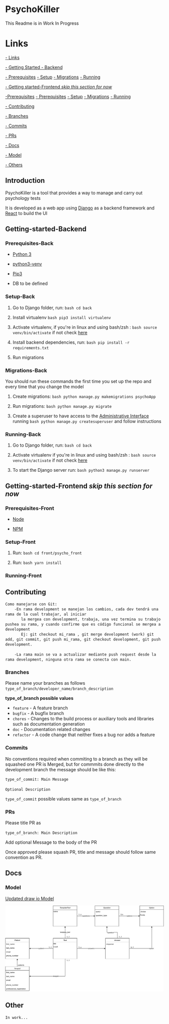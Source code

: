 

# PsychoKiller

This Readme is in Work In Progress 

# Links

[- Links](#Introduction)

[- Getting Started - Backend](#Getting-Started-Back )

[- Prerequisites](#Prerequisites-Back)
[- Setup](#Setup-Back)
[- Migrations](#Migrations-Back)
[- Running](#Running-Back)

[- Getting started-Frontend _skip this section for now_](#Getting-started-Frontend)

[-Prerequisites](#Prerequisites-Front)
[- Prerequisites](#Prerequisites-Front)
[- Setup](#Setup-Front)
[- Migrations](#Migrations-Front)
[- Running](#Running-Front)

[- Contributing](#Contributing)

[- Branches](#Branches)

[- Commits](#Commits)

[- PRs](#PRs)

[- Docs](#Docs)

[- Model](#Model)

[- Others](#Others)

## Introduction

PsychoKiller is a tool that provides a way to manage and carry out psychology tests

It is developed as a web app using [Django](https://www.djangoproject.com/) as a backend framework and [React](https://reactjs.org/) to build the UI

## Getting-started-Backend

### Prerequisites-Back

- [Python 3](https://www.python.org/)

- [python3-venv](https://docs.python.org/3/library/venv.html)

- [Pip3](https://pypi.org/project/pip/)

- DB to be defined

### Setup-Back

1. Go to Django folder, run: ```bash cd back```

2. Install virtualenv ```bash pip3 install virtualenv```

3. Activate virtualenv, if you're in linux and using bash/zsh : ```bash source venv/bin/activate``` if not check [here](https://docs.python.org/3/library/venv.html)

4. Install backend dependencies, run: ```bash pip install -r requirements.txt```

5. Run migrations

### Migrations-Back

You should run these commands the first time you set up the repo and every time that you change the model

1. Create migrations: ```bash python manage.py makemigrations psychoApp```

2. Run migrations: ```bash python manage.py migrate```

3. Create a superuser to have access to the  [Administrative Interface](https://docs.djangoproject.com/en/3.1/ref/contrib/admin/) running ```bash python manage.py createsuperuser``` and follow instructions

### Running-Back

1. Go to Django folder, run: ```bash cd back```

2. Activate virtualenv if you're in linux and using bash/zsh : ```bash source venv/bin/activate``` if not check [here](https://docs.python.org/3/library/venv.html)
 
3. To start the Django server run: ```bash python3 manage.py runserver```

## Getting-started-Frontend _skip this section for now_

### Prerequisites-Front

- [Node](https://nodejs.org)

- [NPM](https://www.npmjs.com/)

### Setup-Front

1. Run: ```bash cd front/psycho_front```

2. Run: ```bash yarn install```

### Running-Front

## Contributing

```
Como manejarse con Git:
    -En rama development se manejan los cambios, cada dev tendrá una rama de la cual trabajar, al iniciar
       la mergea con development, trabaja, una vez termina su trabajo pushea su rama, y cuando confirme que es código funcional se mergea a development
       Ej: git checkout mi_rama , git merge development (work) git add, git commit, git push mi_rama, git checkout development, git push development.

    -La rama main se va a actualizar mediante push request desde la rama development, ninguna otra rama se conecta con main.
```

### Branches

Please name your branches as follows `type_of_branch/developer_name/branch_description`


**type_of_branch possible values** 

* `feature` - A feature branch
* `bugfix` - A bugfix branch
* `chores` - Changes to the build process or auxiliary tools and libraries such as documentation generation
* `doc` - Documentation related changes
* `refactor` - A code change that neither fixes a bug nor adds a feature

### Commits

No conventions required when commiting to a branch as they will be squashed one PR is Merged, but for commmits done directly to the development branch the message should be like this:

```
type_of_commit: Main Message

Optional Description
```

`type_of_commit` possible values same as `type_of_branch`

### PRs

Please title PR as 

`type_of_branch: Main Description`

Add optional Message to the body of the PR 

Once approved please squash PR, title and message should follow same convention as PR.

## Docs

### Model

[Updated draw io Model](https://drive.google.com/file/d/10hqU88j-wviGUm4WkoZvQdNqPKNEO4dV/view?usp=sharing)

![Model](docs/ModeloDataBase_0_1.jpg)
## Other



```
In work...
```
